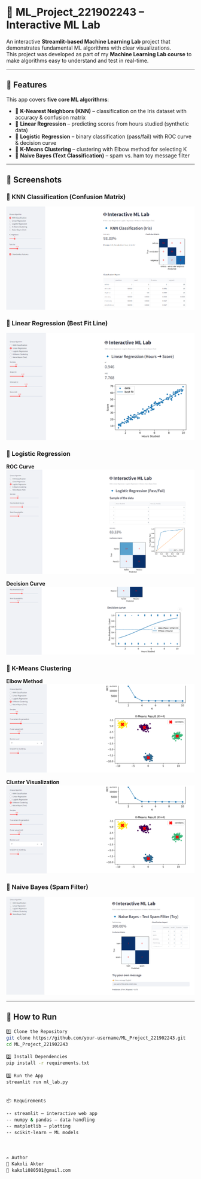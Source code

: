 # 🤖 ML_Project_221902243 – Interactive ML Lab  

An interactive **Streamlit-based Machine Learning Lab** project that demonstrates fundamental ML algorithms with clear visualizations.  
This project was developed as part of my **Machine Learning Lab course** to make algorithms easy to understand and test in real-time.  

---

## 🔹 Features  
This app covers **five core ML algorithms**:  

- 📌 **K-Nearest Neighbors (KNN)** – classification on the Iris dataset with accuracy & confusion matrix  
- 📌 **Linear Regression** – predicting scores from hours studied (synthetic data)  
- 📌 **Logistic Regression** – binary classification (pass/fail) with ROC curve & decision curve  
- 📌 **K-Means Clustering** – clustering with Elbow method for selecting K  
- 📌 **Naive Bayes (Text Classification)** – spam vs. ham toy message filter  

---

## 📸 Screenshots  

### 🔹 KNN Classification (Confusion Matrix)  
![KNN Confusion Matrix](screenshots/knn.png)  

### 🔹 Linear Regression (Best Fit Line)  
![Linear Regression](screenshots/linear.png)  

### 🔹 Logistic Regression  
**ROC Curve**  
![Logistic Regression ROC](screenshots/logit_roc.png)  

**Decision Curve**  
![Logistic Regression Decision](screenshots/logit_decision.png)  

### 🔹 K-Means Clustering  
**Elbow Method**  
![K-Means Elbow](screenshots/kmeans_elbow.png)  

**Cluster Visualization**  
![K-Means Clusters](screenshots/kmeans_clusters.png)  

### 🔹 Naive Bayes (Spam Filter)  
![Naive Bayes](screenshots/naive_bayes.png)  

---

## 🚀 How to Run  

```bash
1️⃣ Clone the Repository
git clone https://github.com/your-username/ML_Project_221902243.git
cd ML_Project_221902243

2️⃣ Install Dependencies
pip install -r requirements.txt

3️⃣ Run the App
streamlit run ml_lab.py


📦 Requirements

-- streamlit – interactive web app
-- numpy & pandas – data handling
-- matplotlib – plotting
-- scikit-learn – ML models



✍️ Author
👩 Kakoli Akter
📧 kakoli080501@gmail.com

